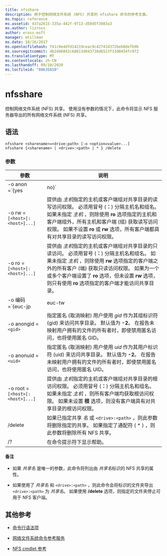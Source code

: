 ```yaml
---
title: nfsshare
description: 用于控制网络文件系统 (NFS) 共享的 nfsshare 命令的参考文章。
ms.topic: reference
ms.assetid: 437a2615-335a-442f-9713-d50d5f3983a3
ms.author: lizross
author: eross-msft
manager: mtillman
ms.date: 10/16/2017
ms.openlocfilehash: f41c9e4dfd14219ceac9c42741d372beb8defb9b
ms.sourcegitcommit: db2d46842c68813d043738d6523f13d8454fc972
ms.translationtype: MT
ms.contentlocale: zh-CN
ms.lasthandoff: 09/10/2020
ms.locfileid: "89635810"
---
```

# <a name="nfsshare"></a>nfsshare

控制网络文件系统 (NFS) 共享。 使用没有参数的情况下，此命令将显示 NFS 服务器导出的所有网络文件系统 (NFS) 共享。

## <a name="syntax"></a>语法

```
nfsshare <sharename>=<drive:path> [-o <option=value>...]
nfsshare {<sharename> | <drive>:<path> | * } /delete
```

### <a name="parameters"></a>参数

| 参数 | 说明 |
| --------- | ----------- |
| -o anon =`{yes|no}` | 指定匿名 (是否) 用户可以访问共享目录。 |
| -o rw =`[<host>[:<host>]...]` | 提供由 *主机*指定的主机或客户端组对共享目录的读写访问权限。 必须用冒号 (**：**) 分隔主机名和组名。 如果未指定 *主机* ，则除使用 **ro** 选项指定的主机和客户端组外，所有主机和客户端 (组) 获取读写访问权限。 如果不设置 **ro** 或 **rw** 选项，所有客户端都具有对共享目录的读写访问权限。 |
| -o ro =`[<host>[:<host>]...]` | 提供由 *主机*指定的主机或客户端组对共享目录的只读访问。 必须用冒号 (**：**) 分隔主机名和组名。 如果未指定 *主机* ，则除使用 **rw** 选项指定的客户端之外的所有客户 (端) 获取只读访问权限。 如果为一个或多个客户端设置了 **ro** 选项，但未设置 **rw** 选项，则只有使用 **ro** 选项指定的客户端才能访问共享目录。 |
| -o 编码 =`{euc-jp|euc-tw|euc-kr|shift-jis|Big5|Ksc5601|Gb2312-80|Ansi)` | 指定要在 NFS 共享上配置的语言编码。 只能在共享上使用一种语言。 此值可以包含以下任何值：<ul><li>**euc-jp：** 日语</li><li>**euc-幼圆：** 中文</li><li>**euc-kr：** 朝鲜语</li><li>shift-jis **：** 日语</li><li>**Big5：** 中文</li><li>**Ksc5601：** 朝鲜语</li><li>**Gb2312-80：** 简体中文</li><li>**Ansi：** ANSI 编码</li></ul> |
| -o anongid =`<gid>` | 指定匿名 (取消映射) 用户使用 *gid* 作为其组标识符 (gid) 来访问共享目录。 默认值为 **-2**。 在报告未映射用户拥有的文件的所有者时，即使禁用匿名访问，也将使用匿名 GID。 |
| -o anonuid =`<uid>` | 指定匿名 (取消映射) 用户使用 *uid* 作为其用户标识符 (uid) 来访问共享目录。 默认值为 **-2**。 在报告未映射用户拥有的文件的所有者时，即使禁用匿名访问，也将使用匿名 UID。 |
| -o root =`[<host>[:<host>]...]` | 提供由 *主机*指定的主机或客户端组对共享目录的根访问权限。 必须用冒号 (**：**) 分隔主机名和组名。 如果未指定 *主机* ，则所有客户端均获取根访问权限。 如果未设置 **根** 选项，则没有客户端具有对共享目录的根访问权限。 |
| /delete | 如果已指定共享 *名* 或 `<drive>:<path>` ，则此参数将删除指定的共享。 如果指定了通配符 ( * ) ，则此参数将删除所有 NFS 共享。 |
| /? | 在命令提示符下显示帮助。 |

#### <a name="remarks"></a>备注

- 如果 *共享名* 是唯一的参数，此命令将列出由 *共享名*标识的 NFS 共享的属性。

- 如果使用了 *共享名* 和 `<drive>:<path>` ，则此命令会将标识的文件夹导出 `<drive>:<path>` 为 *共享名*。 如果使用 **/delete** 选项，则指定的文件夹停止可用于 NFS 客户端。

## <a name="additional-references"></a>其他参考

- [命令行语法项](command-line-syntax-key.md)

- [网络文件系统命令参考服务](services-for-network-file-system-command-reference.md)

- [NFS cmdlet 参考](/powershell/module/nfs)
